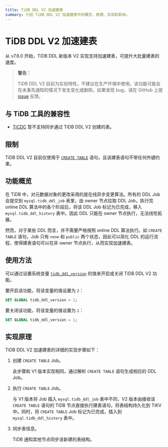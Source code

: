 ```yaml
---
title: TiDB DDL V2 加速建表
summary: 介绍 TiDB DDL V2 加速建表中的概念、原理、实现和影响。
---
```


# TiDB DDL V2 加速建表

从 v7.6.0 开始，TiDB DDL 新版本 V2 实现支持加速建表，可提升大批量建表的速度。

> **警告：**
>
> TiDB DDL V2 目前为实验特性，不建议在生产环境中使用。该功能可能会在未事先通知的情况下发生变化或删除。如果发现 bug，请在 GitHub 上提 [issue](https://github.com/pingcap/tidb/issues) 反馈。

## 与 TiDB 工具的兼容性

- [TiCDC](/ticdc/ticdc-overview.md) 暂不支持同步通过 TiDB DDL V2 创建的表。

## 限制

TiDB DDL V2 目前仅使用于 [`CREATE TABLE`](/sql-statements/sql-statement-create-table.md) 语句，且该建表语句不带任何外键约束。

## 功能概览

在 TiDB 中，对元数据对象的更改采用的是在线异步变更算法。所有的 DDL Job 会提交到 `mysql.tidb_ddl_job` 表里，由 owner 节点拉取 DDL Job，执行完 online DDL 算法中的各个阶段后，将该 DDL Job 标记为已完成，移入 `mysql.tidb_ddl_history` 表中。因此 DDL 只能在 owner 节点执行，无法线性拓展。

然而，对于某些 DDL 而言，并不需要严格按照 online DDL 算法执行。如 `CREATE TABLE` 语句，Job 只有 `none` 和 `public` 两个状态，因此可以简化 DDL 的运行流程，使得建表语句可以在非 owner 节点执行，从而实现加速建表。

## 使用方法

可以通过设置系统变量 [`tidb_ddl_version`](/system-variables.md#tidb_ddl_version-从-v760-版本开始引入) 的值来开启或关闭 TiDB DDL V2 功能。

要开启该功能，将该变量的值设置为 `2`：

```sql
SET GLOBAL tidb_ddl_version = 2;
```

要关闭该功能，将该变量的值设置为 `1`：

```sql
SET GLOBAL tidb_ddl_version = 1;
```

## 实现原理

TiDB DDL V2 加速建表的详细的实现步骤如下：

1. 创建 `CREATE TABLE` Job。

    此步骤和 V1 版本实现相同，通过解析 `CREATE TABLE` 语句生成相应的 DDL Job。

2. 执行 `CREATE TABLE` Job。

    与 V1 版本将 Job 插入 `mysql.tidb_ddl_job` 表中不同，V2 版本由接收该 `CREATE TABLE` 语句的 TiDB 节点直接执行建表语句，将表结构持久化到 TiKV 中。同时，将 `CREATE TABLE` Job 标记为已完成，插入到 `mysql.tidb_ddl_history` 表中。

3. 同步表信息。

    TiDB 通知其他节点同步该新建的表结构。
